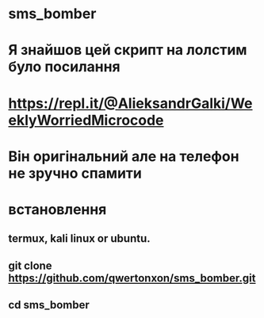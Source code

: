 # sms_bomber
# Я знайшов цей скрипт на лолстим було посилання 
# https://repl.it/@AlieksandrGalki/WeeklyWorriedMicrocode
# Він оригінальний але на телефон не зручно спамити
# встановлення
## termux, kali linux or ubuntu.
## git clone https://github.com/qwertonxon/sms_bomber.git
## cd sms_bomber
